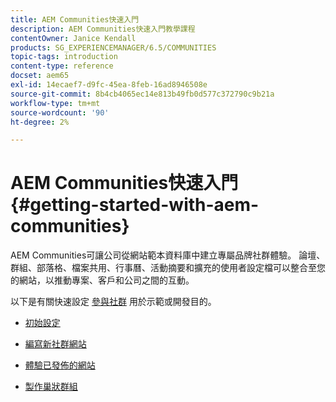 ```yaml
---
title: AEM Communities快速入門
description: AEM Communities快速入門教學課程
contentOwner: Janice Kendall
products: SG_EXPERIENCEMANAGER/6.5/COMMUNITIES
topic-tags: introduction
content-type: reference
docset: aem65
exl-id: 14ecaef7-d9fc-45ea-8feb-16ad8946508e
source-git-commit: 8b4cb4065ec14e813b49fb0d577c372790c9b21a
workflow-type: tm+mt
source-wordcount: '90'
ht-degree: 2%

---
```


# AEM Communities快速入門 {#getting-started-with-aem-communities}

AEM Communities可讓公司從網站範本資料庫中建立專屬品牌社群體驗。 論壇、群組、部落格、檔案共用、行事曆、活動摘要和擴充的使用者設定檔可以整合至您的網站，以推動專案、客戶和公司之間的互動。

以下是有關快速設定 [參與社群](/help/communities/overview.md#engagement-community) 用於示範或開發目的。

* [初始設定](/help/communities/setup.md)

* [編寫新社群網站](/help/communities/create-site.md)

* [體驗已發佈的網站](/help/communities/published-site.md)

* [製作巢狀群組](/help/communities/nested-groups.md)
